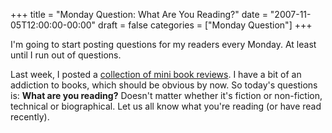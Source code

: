 +++
title = "Monday Question: What Are You Reading?"
date = "2007-11-05T12:00:00-00:00"
draft = false
categories = ["Monday Question"]
+++

I'm going to start posting questions for my readers every Monday. At
least until I run out of questions.

Last week, I posted a [collection of mini book
reviews](http://www.approachingnormal.com/2007/10/27/what-i-ve-been-reading).
I have a bit of an addiction to books, which should be obvious by now.
So today's questions is: **What are you reading?** Doesn't matter
whether it's fiction or non-fiction, technical or biographical. Let us
all know what you're reading (or have read recently).

